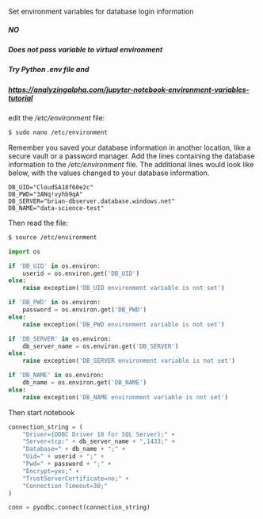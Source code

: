 Set environment variables for database login information

##### NO
##### Does not pass variable to virtual environment
##### Try Python .env file and 
##### https://analyzingalpha.com/jupyter-notebook-environment-variables-tutorial
#####








edit the */etc/environment* file:

```bash
$ sudo nano /etc/environment
```

Remember you saved your database information in another location, like a secure vault or a password manager. Add the lines containing the database information to the */etc/environment* file. The additional lines would look like below, with the values changed to your database information.

```
DB_UID="CloudSA18f60e2c"
DB_PWD="3ANq!vyhb9qA"
DB_SERVER="brian-dbserver.database.windows.net"
DB_NAME="data-science-test"
```

Then read the file:

```bash
$ source /etc/environment
```




```python
import os

if 'DB_UID' in os.environ:
    userid = os.environ.get('DB_UID')
else:
    raise exception('DB_UID environment variable is not set')

if 'DB_PWD' in os.environ:
    password = os.environ.get('DB_PWD')
else:
    raise exception('DB_PWD environment variable is not set')

if 'DB_SERVER' in os.environ:
    db_server_name = os.environ.get('DB_SERVER')
else:
    raise exception('DB_SERVER environment variable is not set')

if 'DB_NAME' in os.environ:
    db_name = os.environ.get('DB_NAME')
else:
    raise exception('DB_NAME environment variable is not set')
```

Then start notebook


```python
connection_string = (
    "Driver={ODBC Driver 18 for SQL Server};" +
    "Server=tcp:" + db_server_name + ",1433;" +
    "Database=" + db_name + ";" +
    "Uid=" + userid + ";" +
    "Pwd=" + password + ";" +
    "Encrypt=yes;" +
    "TrustServerCertificate=no;" +
    "Connection Timeout=30;"
)
```

```python
conn = pyodbc.connect(connection_string)
```

